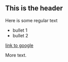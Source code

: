 ## This is the header

Here is some regular text

* bullet 1
* bullet 2

[link to google](http://www.google.com)

More text.